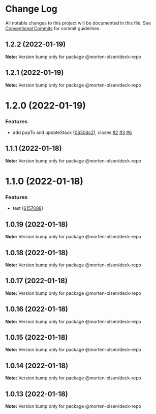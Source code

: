# Change Log

All notable changes to this project will be documented in this file.
See [Conventional Commits](https://conventionalcommits.org) for commit guidelines.

## 1.2.2 (2022-01-19)

**Note:** Version bump only for package @morten-olsen/deck-repo





## 1.2.1 (2022-01-19)

**Note:** Version bump only for package @morten-olsen/deck-repo





# 1.2.0 (2022-01-19)


### Features

* add popTo and updateStack ([0650dc2](https://github.com/morten-olsen/deck/commit/0650dc28fe4c3d400e985d1d129ea6634298fbfa)), closes [#2](https://github.com/morten-olsen/deck/issues/2) [#3](https://github.com/morten-olsen/deck/issues/3) [#6](https://github.com/morten-olsen/deck/issues/6)





## 1.1.1 (2022-01-18)

**Note:** Version bump only for package @morten-olsen/deck-repo





# 1.1.0 (2022-01-18)


### Features

* test ([6157088](https://github.com/morten-olsen/deck/commit/6157088b19fb758adc124a3411f4e9230a2a7fd7))





## 1.0.19 (2022-01-18)

**Note:** Version bump only for package @morten-olsen/deck-repo





## 1.0.18 (2022-01-18)

**Note:** Version bump only for package @morten-olsen/deck-repo





## 1.0.17 (2022-01-18)

**Note:** Version bump only for package @morten-olsen/deck-repo





## 1.0.16 (2022-01-18)

**Note:** Version bump only for package @morten-olsen/deck-repo





## 1.0.15 (2022-01-18)

**Note:** Version bump only for package @morten-olsen/deck-repo





## 1.0.14 (2022-01-18)

**Note:** Version bump only for package @morten-olsen/deck-repo





## 1.0.13 (2022-01-18)

**Note:** Version bump only for package @morten-olsen/deck-repo

